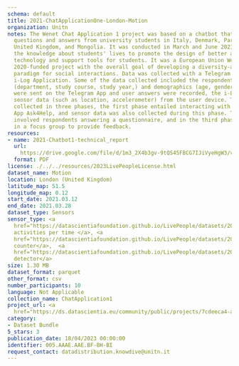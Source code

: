 ```yaml
---
schema: default
title: 2021-ChatApplicationOne-London-Motion
organization: Unitn
notes: The Wenet Chat Application 1 project was based on a chatbot that collected
  questions and answers from university students in Italy, Denmark, Paraguay, the
  United Kingdom, and Mongolia. It was conducted in March and June 2021 to improve
  the knowledge about students' lives to promote the design of better and more targeted
  technology and support tools for students. It was a European Union WeNet Horizon
  2020-funded project with the overall goal of developing a diversity-aware, machine-mediated
  paradigm for social interactions. Data was collected with a Telegram App and the
  i-Log Application. Some of the data collected included the respondent's career information
  (department, study course, study year,) and demographics (age, gender'). Questions
  were sent on the Telegram App and user answers were recorded, the i-Log App recorded
  sensor data (such as location, accelerometer) from the user device. This data was
  collected in three phases, the first phase entailed interacting with the Telegram
  App Ask4Help, and sensor data was also collected during this phase. The second phase
  involved respondents answering a questionnaire, and in the third phase, they participated
  in a focus group to provide feedback.
resources:
- name: 2021-Chatbot1-technical_report
  url: 
    https://drive.google.com/file/d/1m3_2X4b3gv-9tQS45FBCG7IJiVyeHgW3/view?usp=sharing
  format: PDF
license: ./../../resources/2023LivePeopleLicense.html
dataset_name: Motion
location: London (United Kingdom)
latitude_map: 51.5
longitude_map: 0.12
start_date: 2021.03.12
end_date: 2021.03.28
dataset_type: Sensors
sensor_type: <a 
  href="https://datascientiafoundation.github.io/LivePeople/datasets/2021-CH1-London-Activities%20Per%20Time/">
  activities per time </a>, <a 
  href="https://datascientiafoundation.github.io/LivePeople/datasets/2021-CH1-London-Step%20Counter%20Event/">step
  counter</a>,  <a 
  href="https://datascientiafoundation.github.io/LivePeople/datasets/2021-CH1-London-Step%20Detector%20Event/">step
  detector</a>
size: 1.30 MB
dataset_format: parquet
other_format: csv
number_participants: 10
language: Not Applicable
collection_name: ChatApplication1
project_url: <a 
  href="https://ds.datascientia.eu/community/public/projects/7cdeeca4-a7be-4024-93c8-07e4cbea4853">https://ds.datascientia.eu/community/public/projects/7cdeeca4-a7be-4024-93c8-07e4cbea4853</a>
category:
- Dataset Bundle
5_stars: 3
publication_date: 18/04/2023 00:00:00
identifier: 005.AAAE.AAE.BF-BH-BI
request_contact: datadistribution.knowdive@unitn.it
---
```



